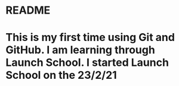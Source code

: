 # README #
# This is my first time using Git and GitHub. I am learning through Launch School. I started Launch School on the 23/2/21 #
